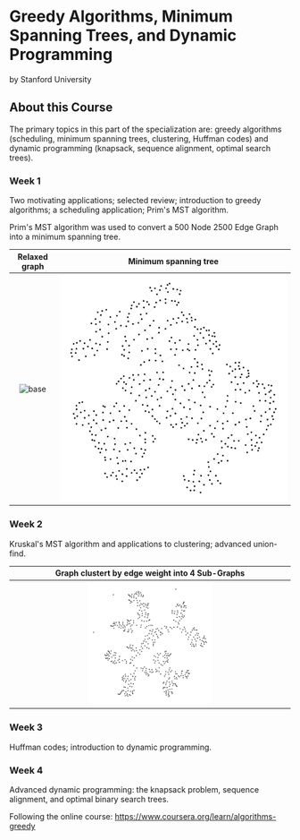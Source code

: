 # Greedy Algorithms, Minimum Spanning Trees, and Dynamic Programming

by Stanford University

## About this Course

The primary topics in this part of the specialization are: greedy algorithms (scheduling, minimum spanning trees, clustering, Huffman codes) and dynamic programming (knapsack, sequence alignment, optimal search trees).

### Week 1

Two motivating applications; selected review; introduction to greedy algorithms; a scheduling application; Prim's MST algorithm.

Prim's MST algorithm was used to convert a 500 Node 2500 Edge Graph into a minimum spanning tree.

| Relaxed graph               |  Minimum spanning tree      |
| :-------------------------: | :-------------------------: |
| ![base](prim_mst/base.png)  | ![mst](prim_mst/mst.png)    |

### Week 2

Kruskal's MST algorithm and applications to clustering; advanced union-find.


|  Graph clustert by edge weight into 4 Sub-Graphs         |
| :------------------------------------------------------: |
| <img src="clustering/k4.png" width="45%">                |

### Week 3

Huffman codes; introduction to dynamic programming.

### Week 4

Advanced dynamic programming: the knapsack problem, sequence alignment, and optimal binary search trees.

Following the online course:
<https://www.coursera.org/learn/algorithms-greedy>
